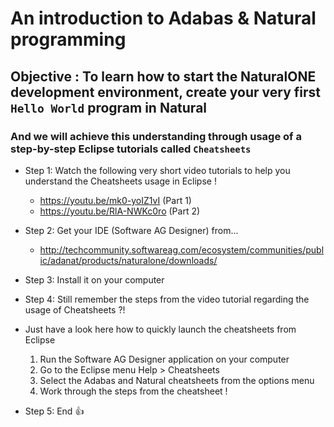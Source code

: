 # An introduction to Adabas &amp; Natural programming
## Objective : To learn how to start the NaturalONE development environment, create your very first `Hello World` program in Natural
### And we will achieve this understanding through usage of a step-by-step Eclipse tutorials called `Cheatsheets`

- Step 1: Watch the following very short video tutorials to help you understand the Cheatsheets usage in Eclipse !
    -   https://youtu.be/mk0-yoIZ1vI    (Part 1)
    -   https://youtu.be/RlA-NWKc0ro   (Part 2)
- Step 2: Get your IDE (Software AG Designer) from...
    -   http://techcommunity.softwareag.com/ecosystem/communities/public/adanat/products/naturalone/downloads/
- Step 3: Install it on your computer
- Step 4: Still remember the steps from the video tutorial regarding the usage of Cheatsheets ?!

- Just have a look here how to quickly launch the cheatsheets from Eclipse
    1.  Run the Software AG Designer application on your computer
    2.  Go to the Eclipse menu Help > Cheatsheets
    3.  Select the Adabas and Natural cheatsheets from the options menu
    4.  Work through the steps from the cheatsheet !       
      
- Step 5: End :+1:
